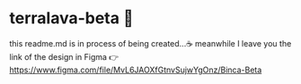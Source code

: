 # terralava-beta 💟
this readme.md is in process of being created...☕
meanwhile I leave you the link of the design in Figma 
👉 https://www.figma.com/file/MvL6JAOXfGtnvSujwYgOnz/Binca-Beta 
